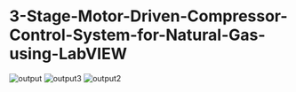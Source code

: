# 3-Stage-Motor-Driven-Compressor-Control-System-for-Natural-Gas-using-LabVIEW
![output](https://cloud.githubusercontent.com/assets/17741974/16179894/4be2bc78-3674-11e6-86c1-c7e5b12c3501.jpg)
![output3](https://cloud.githubusercontent.com/assets/17741974/16179900/79038eee-3674-11e6-81e1-40b77d7d7cf8.jpg)
![output2](https://cloud.githubusercontent.com/assets/17741974/16179899/6bc785a0-3674-11e6-9db2-1c17aa35e378.jpg)


